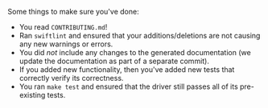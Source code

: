 <!--
Thanks for contributing!
-->

Some things to make sure you've done:
* You read `CONTRIBUTING.md`!
* Ran `swiftlint` and ensured that your additions/deletions are not causing any
new warnings or errors.
* You did _not_ include any changes to the generated documentation (we update
the documentation as part of a separate commit).
* If you added new functionality, then you've added new tests that correctly
verify its correctness.
* You ran `make test` and ensured that the driver still passes all of its
pre-existing tests.

<!--
Thanks again!
-->
